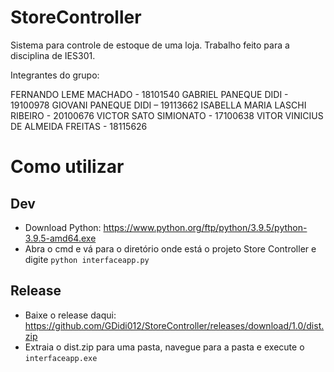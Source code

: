 # StoreController
Sistema para controle de estoque de uma loja. Trabalho feito para a disciplina de IES301.

Integrantes do grupo:

FERNANDO LEME MACHADO - 18101540
GABRIEL PANEQUE DIDI - 19100978
GIOVANI PANEQUE DIDI – 19113662
ISABELLA MARIA LASCHI RIBEIRO - 20100676
VICTOR SATO SIMIONATO - 17100638
VITOR VINICIUS DE ALMEIDA FREITAS - 18115626

# Como utilizar

## Dev
* Download Python: https://www.python.org/ftp/python/3.9.5/python-3.9.5-amd64.exe
* Abra o cmd e vá para o diretório onde está o projeto Store Controller e digite `python interfaceapp.py`

## Release
* Baixe o release daqui: https://github.com/GDidi012/StoreController/releases/download/1.0/dist.zip
* Extraia o dist.zip para uma pasta, navegue para a pasta e execute o `interfaceapp.exe`
